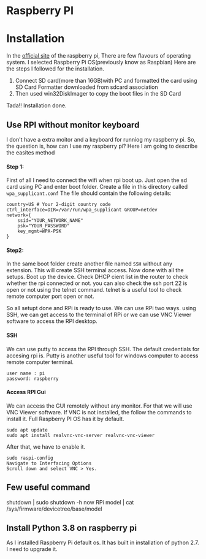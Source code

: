 # Raspberry PI

# Installation 
In the [official site](https://www.raspberrypi.org/downloads/) of the raspberry pi, There are few flavours of operating system. I selected Raspberry Pi OS(previously know as Raspbian)
Here are the steps I followed for the installation.
1. Connect SD card(more than 16GB)with PC and formatted the card using SD Card Formatter downloaded from sdcard association
2. Then used win32DiskImager to copy the boot files in the SD Card

Tada!! Installation done. 

## Use RPI without monitor keyboard
I don't have a extra moitor and a keyboard for runniog my raspberry pi. So, the question is, how can I use my raspberry pi? Here I am going to describe the easites method
 
#### Step 1:
First of all I need to connect the wifi when rpi boot up. Just open the sd card using PC and enter boot folder. Create a file in this directory called `wpa_supplicant.conf` The file should contain the following details:
```
country=US # Your 2-digit country code
ctrl_interface=DIR=/var/run/wpa_supplicant GROUP=netdev
network={
    ssid="YOUR_NETWORK_NAME"
    psk="YOUR_PASSWORD"
    key_mgmt=WPA-PSK
}
```

#### Step2:
In the same boot folder create another file named  `SSH` without any extension. This will create SSH terminal access. Now done with all the setups. Boot up the device. Check DHCP cient list in the router to check whether the rpi connected or not. you can also check the ssh port 22 is open or not using the telnet command. telnet is a useful tool to check remote computer port open or not. 

So all setupt done and RPi is ready to use. We can use RPi two ways. using SSH, we can get access to the terminal of RPi or we can use VNC Viewer software to access the RPI desktop. 

#### SSH
We can use putty to access the RPI through SSH. The default credentials for accesing rpi is. Putty is another useful tool for windows computer to access remote computer terminal. 
```
user name : pi
password: raspberry
```
#### Access RPI Gui
We can access the GUI remotely without any monitor. For that we will use VNC Viewer software. If VNC is not installed, the follow the commands to install it. Full Raspberry PI OS has it by default. 
```
sudo apt update
sudo apt install realvnc-vnc-server realvnc-vnc-viewer
```
After that, we have to enable it. 
```
sudo raspi-config
Navigate to Interfacing Options
Scroll down and select VNC > Yes.
```
## Few useful command 

shutdown | sudo shutdown -h now
RPi model | cat /sys/firmware/devicetree/base/model

## Install Python 3.8 on raspberry pi 
As I installed Raspberry Pi default os. It has built in installation of python 2.7. I need to upgrade it. 
